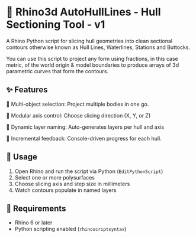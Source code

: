 # 🧭 Rhino3d AutoHullLines - Hull Sectioning Tool - v1

A Rhino Python script for slicing hull geometries into clean sectional contours otherwise known as Hull Lines, Waterlines, Stations and Buttocks.

You can use this script to project any form using fractions, in this case metric, of the world origin & model boundaries to produce arrays of 3d parametric curves that form the contours.

## ✨ Features

🔹 Multi-object selection: Project multiple bodies in one go.

🔹 Modular axis control: Choose slicing direction (X, Y, or Z)

🔹 Dynamic layer naming: Auto-generates layers per hull and axis

🔹 Incremental feedback: Console-driven progress for each hull.

## 🚀 Usage

1. Open Rhino and run the script via Python (`EditPythonScript`)
2. Select one or more polysurfaces
3. Choose slicing axis and step size in millimeters
4. Watch contours populate in named layers

## 🧩 Requirements

- Rhino 6 or later
- Python scripting enabled (`rhinoscriptsyntax`)

